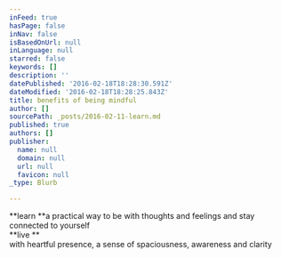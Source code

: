 ```yaml
---
inFeed: true
hasPage: false
inNav: false
isBasedOnUrl: null
inLanguage: null
starred: false
keywords: []
description: ''
datePublished: '2016-02-18T18:28:30.591Z'
dateModified: '2016-02-18T18:28:25.843Z'
title: benefits of being mindful
author: []
sourcePath: _posts/2016-02-11-learn.md
published: true
authors: []
publisher:
  name: null
  domain: null
  url: null
  favicon: null
_type: Blurb

---
```

**learn **a practical way to be with thoughts and feelings and stay connected to yourself   
**live **  
with heartful presence, a sense of spaciousness, awareness and clarity